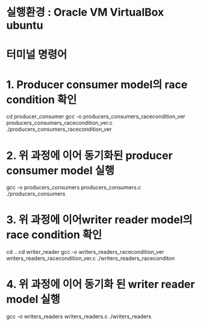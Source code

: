 
# 실행환경 : Oracle VM VirtualBox ubuntu

# 터미널 명령어

# 1. Producer consumer model의 race condition 확인

cd producer_consumer
gcc -o producers_consumers_racecondition_ver producers_consumers_racecondition_ver.c
./producers_consumers_racecondition_ver

# 2. 위 과정에 이어 동기화된 producer consumer model 실행

gcc -o producers_consumers producers_consumers.c
./producers_consumers

# 3. 위 과정에 이어writer reader model의 race condition 확인

cd ..
cd writer_reader
gcc -o writers_readers_racecondition_ver writers_readers_racecondition_ver.c
./writers_readers_raceconditon

# 4. 위 과정에 이어 동기화 된 writer reader model 실행

gcc -o writers_readers writers_readers.c
./writers_readers